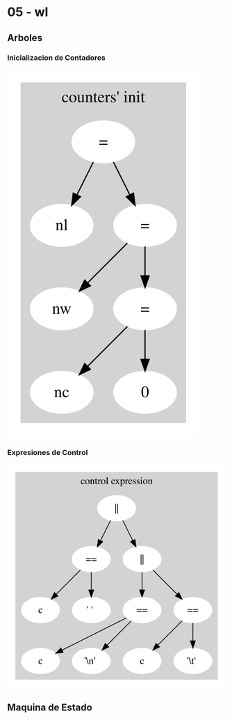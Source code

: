 # 05 - wl

## Arboles

### Inicializacion de Contadores

![ci](dot/ci.dot.svg)

### Expresiones de Control

![ce](dot/ce.dot.svg)

## Maquina de Estado

